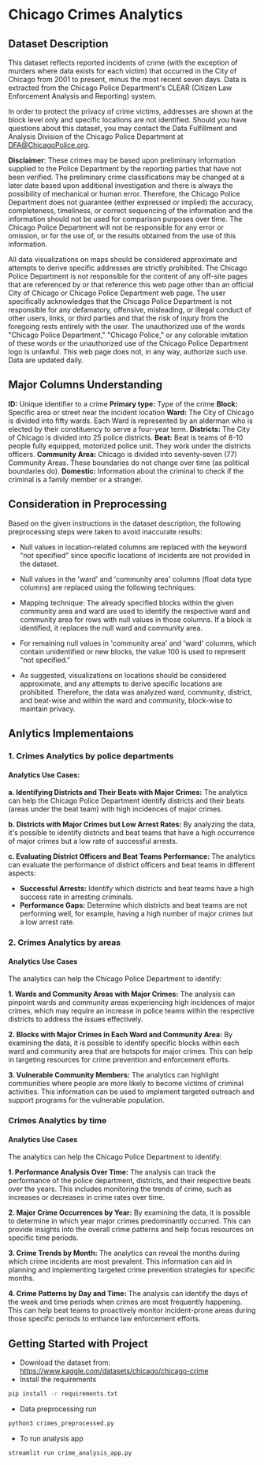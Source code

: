 # Chicago Crimes Analytics

## Dataset Description
This dataset reflects reported incidents of crime (with the exception of murders where data exists for each victim) that occurred in the City of Chicago from 2001 to present, minus the most recent seven days. Data is extracted from the Chicago Police Department's CLEAR (Citizen Law Enforcement Analysis and Reporting) system.

In order to protect the privacy of crime victims, addresses are shown at the block level only and specific locations are not identified.
Should you have questions about this dataset, you may contact the Data Fulfillment and Analysis Division of the Chicago Police Department at DFA@ChicagoPolice.org.

**Disclaimer**: These crimes may be based upon preliminary information supplied to the Police Department by the reporting parties that have not been verified. The preliminary crime classifications may be changed at a later date based upon additional investigation and there is always the possibility of mechanical or human error. Therefore, the Chicago Police Department does not guarantee (either expressed or implied) the accuracy, completeness, timeliness, or correct sequencing of the information and the information should not be used for comparison purposes over time. The Chicago Police Department will not be responsible for any error or omission, or for the use of, or the results obtained from the use of this information.

All data visualizations on maps should be considered approximate and attempts to derive specific addresses are strictly prohibited.
The Chicago Police Department is not responsible for the content of any off-site pages that are referenced by or that reference this web page other than an official City of Chicago or Chicago Police Department web page. The user specifically acknowledges that the Chicago Police Department is not responsible for any defamatory, offensive, misleading, or illegal conduct of other users, links, or third parties and that the risk of injury from the foregoing rests entirely with the user. The unauthorized use of the words "Chicago Police Department," "Chicago Police," or any colorable imitation of these words or the unauthorized use of the Chicago Police Department logo is unlawful. This web page does not, in any way, authorize such use. Data are updated daily.

## Major Columns Understanding
**ID:** Unique identifier to a crime
**Primary type:** Type of the crime
**Block:** Specific area or street near the incident location
**Ward:** The City of Chicago is divided into fifty wards. Each Ward is represented by an alderman who is elected by their constituency to serve a four-year term.
**Districts:** The City of Chicago is divided into 25 police districts.
**Beat:** Beat is teams of 8-10 people fully equipped, motorized police unit. They work under the districts officers.
**Community Area:** Chicago is divided into seventy-seven (77) Community Areas. These boundaries do not change over time (as political boundaries do).
**Domestic:** Information about the criminal to check if the criminal is a family member or a stranger.

## Consideration in Preprocessing
Based on the given instructions in the dataset description, the following preprocessing steps were taken to avoid inaccurate results:

- Null values in location-related columns are replaced with the keyword "not specified" since specific locations of incidents are not provided in the dataset.

- Null values in the 'ward' and 'community area' columns (float data type columns) are replaced using the following techniques:

- Mapping technique: The already specified blocks within the given community area and ward are used to identify the respective ward and community area for rows with null values in those columns. If a block is identified, it replaces the null ward and community area.

- For remaining null values in 'community area' and 'ward' columns, which contain unidentified or new blocks, the value 100 is used to represent "not specified."

- As suggested, visualizations on locations should be considered approximate, and any attempts to derive specific locations are prohibited. Therefore, the data was analyzed ward, community, district, and beat-wise and within the ward and community, block-wise to maintain privacy.

## Anlytics Implementaions 

### 1. Crimes Analytics by police departments
#### Analytics Use Cases:
**a. Identifying Districts and Their Beats with Major Crimes:** The analytics can help the Chicago Police Department identify districts and their beats (areas under the beat team) with high incidences of major crimes.

**b. Districts with Major Crimes but Low Arrest Rates:** By analyzing the data, it's possible to identify districts and beat teams that have a high occurrence of major crimes but a low rate of successful arrests.

**c. Evaluating District Officers and Beat Teams Performance:** The analytics can evaluate the performance of district officers and beat teams in different aspects:

- **Successful Arrests:** Identify which districts and beat teams have a high success rate in arresting criminals.
- **Performance Gaps:** Determine which districts and beat teams are not performing well, for example, having a high number of major crimes but a low arrest rate.

### 2. Crimes Analytics by areas
#### Analytics Use Cases
The analytics can help the Chicago Police Department to identify:

**1. Wards and Community Areas with Major Crimes:** The analysis can pinpoint wards and community areas experiencing high incidences of major crimes, which may require an increase in police teams within the respective districts to address the issues effectively.

**2. Blocks with Major Crimes in Each Ward and Community Area:** By examining the data, it is possible to identify specific blocks within each ward and community area that are hotspots for major crimes. This can help in targeting resources for crime prevention and enforcement efforts.

**3. Vulnerable Community Members:** The analytics can highlight communities where people are more likely to become victims of criminal activities. This information can be used to implement targeted outreach and support programs for the vulnerable population.

### Crimes Analytics by time
#### Analytics Use Cases
The analytics can help the Chicago Police Department to identify:

**1. Performance Analysis Over Time:** The analysis can track the performance of the police department, districts, and their respective beats over the years. This includes monitoring the trends of crime, such as increases or decreases in crime rates over time.

**2. Major Crime Occurrences by Year:** By examining the data, it is possible to determine in which year major crimes predominantly occurred. This can provide insights into the overall crime patterns and help focus resources on specific time periods.

**3. Crime Trends by Month:** The analytics can reveal the months during which crime incidents are most prevalent. This information can aid in planning and implementing targeted crime prevention strategies for specific months.

**4. Crime Patterns by Day and Time:** The analysis can identify the days of the week and time periods when crimes are most frequently happening. This can help beat teams to proactively monitor incident-prone areas during those specific periods to enhance law enforcement efforts.


## Getting Started with Project
- Download the dataset from: https://www.kaggle.com/datasets/chicago/chicago-crime
- Install the requirements 
```bash
pip install -r requirements.txt
```
- Data preprocessing run
```bash
python3 crimes_preprocessed.py
```
- To run analysis app
```bash
streamlit run crime_analysis_app.py
```